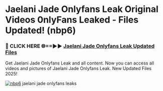 # Jaelani Jade Onlyfans Leak Original Videos 0nlyFans Leaked - Files Updated! (nbp6)

<h3>🔴 CLICK HERE 🌐==►► <a href="https://tinyurl.com/2jnfzry5" rel="nofollow">Jaelani Jade Onlyfans Leak Updated Files</a></h3>

Get Jaelani Jade Onlyfans Leak and all content. Now you can access all videos and pictures of Jaelani Jade Onlyfans Leak. New Updated Files 2025!

[![nbp6](https://i.imgur.com/GyGTBgg.gif)](https://tinyurl.com/2jnfzry5)
jaelani jade onlyfans leaks